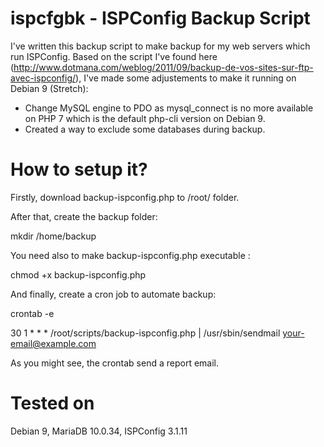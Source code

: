 # ispcfgbk - ISPConfig Backup Script
I've written this backup script to make backup for my web servers which run ISPConfig. Based on the script I've found here (http://www.dotmana.com/weblog/2011/09/backup-de-vos-sites-sur-ftp-avec-ispconfig/), I've made some adjustements to make it running on Debian 9 (Stretch):
- Change MySQL engine to PDO as mysql_connect is no more available on PHP 7 which is the default php-cli version on Debian 9.
- Created a way to exclude some databases during backup.

# How to setup it?
Firstly, download backup-ispconfig.php to /root/ folder.

After that, create the backup folder:

mkdir /home/backup

You need also to make backup-ispconfig.php executable :

chmod +x backup-ispconfig.php

And finally, create a cron job to automate backup:

crontab -e

30 1 * * * /root/scripts/backup-ispconfig.php | /usr/sbin/sendmail <your-email@example.com>

As you might see, the crontab send a report email.

# Tested on
Debian 9, MariaDB 10.0.34, ISPConfig 3.1.11
